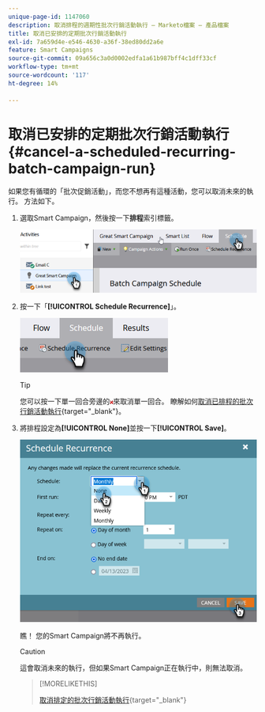 ```yaml
---
unique-page-id: 1147060
description: 取消排程的週期性批次行銷活動執行 — Marketo檔案 — 產品檔案
title: 取消已安排的定期批次行銷活動執行
exl-id: 7a659d4e-e546-4630-a36f-38ed80dd2a6e
feature: Smart Campaigns
source-git-commit: 09a656c3a0d0002edfa1a61b987bff4c1dff33cf
workflow-type: tm+mt
source-wordcount: '117'
ht-degree: 14%

---
```


# 取消已安排的定期批次行銷活動執行 {#cancel-a-scheduled-recurring-batch-campaign-run}

如果您有循環的「批次促銷活動」，而您不想再有這種活動，您可以取消未來的執行。 方法如下。

1. 選取Smart Campaign，然後按一下&#x200B;**排程**&#x200B;索引標籤。

   ![](assets/cancel-a-scheduled-recurring-batch-campaign-run-1.png)

1. 按一下「**[!UICONTROL Schedule Recurrence]**」。

   ![](assets/cancel-a-scheduled-recurring-batch-campaign-run-2.png)

   >[!TIP]
   >
   >您可以按一下單一回合旁邊的![紅色x](assets/cancel-a-scheduled-recurring-batch-campaign-run-3.png)來取消單一回合。 瞭解如何[取消已排程的批次行銷活動執行](/help/marketo/product-docs/core-marketo-concepts/smart-campaigns/using-smart-campaigns/cancel-a-scheduled-batch-campaign-run.md){target="_blank"}。

1. 將排程設定為&#x200B;**[!UICONTROL None]**&#x200B;並按一下&#x200B;**[!UICONTROL Save]**。

   ![](assets/cancel-a-scheduled-recurring-batch-campaign-run-4.png)

   瞧！ 您的Smart Campaign將不再執行。

   >[!CAUTION]
   >
   >這會取消未來的執行，但如果Smart Campaign正在執行中，則無法取消。

   >[!MORELIKETHIS]
   >
   >[取消排定的批次行銷活動執行](/help/marketo/product-docs/core-marketo-concepts/smart-campaigns/using-smart-campaigns/cancel-a-scheduled-batch-campaign-run.md){target="_blank"}
